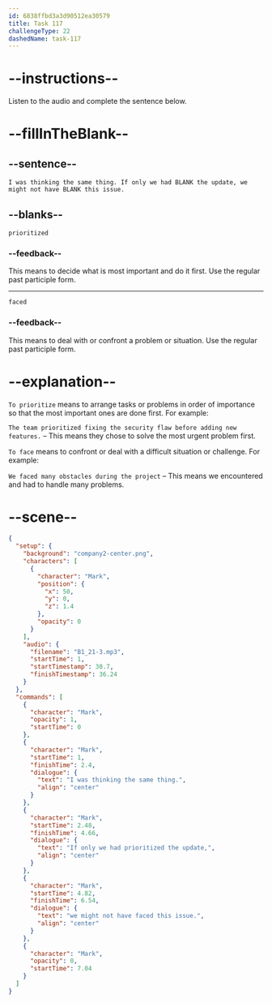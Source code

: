 ```yaml
---
id: 6838ffbd3a3d90512ea30579
title: Task 117
challengeType: 22
dashedName: task-117
---
```


<!-- (Audio) Mark: I was thinking the same thing. If only we had prioritized the update, we might not have faced this issue. -->

# --instructions--

Listen to the audio and complete the sentence below.

# --fillInTheBlank--

## --sentence--

`I was thinking the same thing. If only we had BLANK the update, we might not have BLANK this issue.`

## --blanks--

`prioritized`

### --feedback--

This means to decide what is most important and do it first. Use the regular past participle form.

---

`faced`

### --feedback--

This means to deal with or confront a problem or situation. Use the regular past participle form.

# --explanation--

`To prioritize` means to arrange tasks or problems in order of importance so that the most important ones are done first. For example:

`The team prioritized fixing the security flaw before adding new features.` – This means they chose to solve the most urgent problem first.

`To face` means to confront or deal with a difficult situation or challenge. For example:

`We faced many obstacles during the project` – This means we encountered and had to handle many problems.

# --scene--

```json
{
  "setup": {
    "background": "company2-center.png",
    "characters": [
      {
        "character": "Mark",
        "position": {
          "x": 50,
          "y": 0,
          "z": 1.4
        },
        "opacity": 0
      }
    ],
    "audio": {
      "filename": "B1_21-3.mp3",
      "startTime": 1,
      "startTimestamp": 30.7,
      "finishTimestamp": 36.24
    }
  },
  "commands": [
    {
      "character": "Mark",
      "opacity": 1,
      "startTime": 0
    },
    {
      "character": "Mark",
      "startTime": 1,
      "finishTime": 2.4,
      "dialogue": {
        "text": "I was thinking the same thing.",
        "align": "center"
      }
    },
    {
      "character": "Mark",
      "startTime": 2.48,
      "finishTime": 4.66,
      "dialogue": {
        "text": "If only we had prioritized the update,",
        "align": "center"
      }
    },
    {
      "character": "Mark",
      "startTime": 4.82,
      "finishTime": 6.54,
      "dialogue": {
        "text": "we might not have faced this issue.",
        "align": "center"
      }
    },
    {
      "character": "Mark",
      "opacity": 0,
      "startTime": 7.04
    }
  ]
}
```

